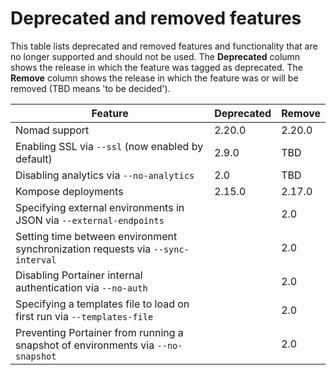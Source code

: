 # Deprecated and removed features

This table lists deprecated and removed features and functionality that are no longer supported and should not be used. The **Deprecated** column shows the release in which the feature was tagged as deprecated. The **Remove** column shows the release in which the feature was or will be removed (TBD means 'to be decided').

| Feature                                                                          | Deprecated | Remove |
| -------------------------------------------------------------------------------- | ---------- | ------ |
| Nomad support                                                                    | 2.20.0     | 2.20.0 |
| Enabling SSL via `--ssl` (now enabled by default)                                | 2.9.0      | TBD    |
| Disabling analytics via `--no-analytics`                                         | 2.0        | TBD    |
| Kompose deployments                                                              | 2.15.0     | 2.17.0 |
| Specifying external environments in JSON via `--external-endpoints`              |            | 2.0    |
| Setting time between environment synchronization requests via `--sync-interval`  |            | 2.0    |
| Disabling Portainer internal authentication via `--no-auth`                      |            | 2.0    |
| Specifying a templates file to load on first run via `--templates-file`          |            | 2.0    |
| Preventing Portainer from running a snapshot of environments via `--no-snapshot` |            | 2.0    |
